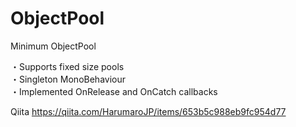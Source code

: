 # ObjectPool
Minimum ObjectPool

・Supports fixed size pools  
・Singleton MonoBehaviour  
・Implemented OnRelease and OnCatch callbacks

Qiita
https://qiita.com/HarumaroJP/items/653b5c988eb9fc954d77
